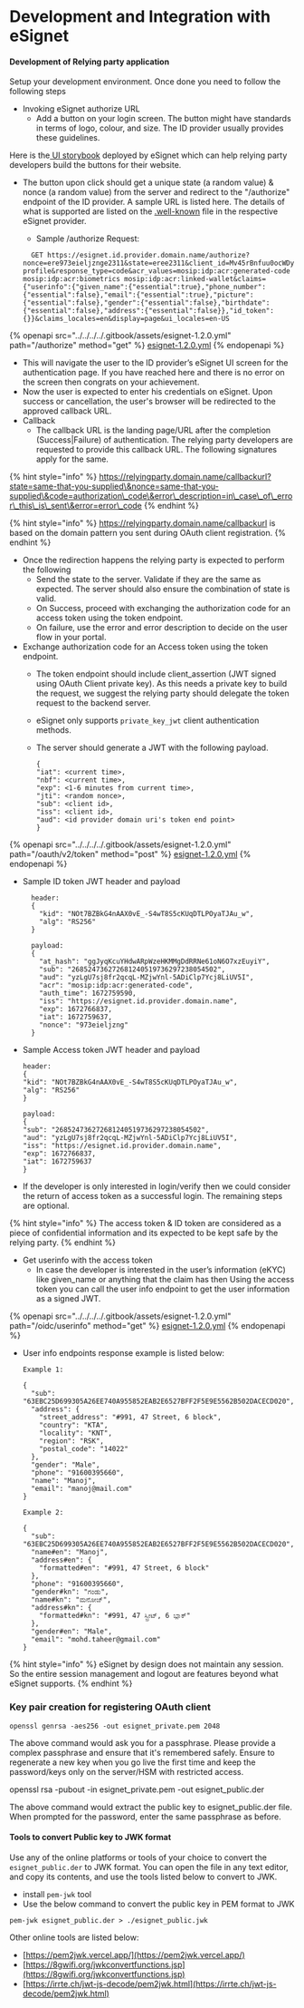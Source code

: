 # Development and Integration with eSignet

#### Development of Relying party application

Setup your development environment. Once done you need to follow the following steps

* Invoking eSignet authorize URL
  * Add a button on your login screen. The button might have standards in terms of logo, colour, and size. The ID provider usually provides these guidelines.

Here is the[ UI storybook](https://mosip.github.io/mosip-sdk/?path=/docs/javascript-sign-in-with-esignet--docs) deployed by eSignet which can help relying party developers build the buttons for their website.

*   The button upon click should get a unique state (a random value) & nonce (a random value) from the server and redirect to the "/authorize" endpoint of the ID provider. A sample URL is listed here. The details of what is supported are listed on the [.well-known](../../configuration/.well-known/) file in the respective eSignet provider.

    * Sample /authorize Request:

    ```
      GET https://esignet.id.provider.domain.name/authorize?nonce=ere973eieljznge2311&state=eree2311&client_id=Mv45rBnfuu0ocWDy9APT5k5LZbGE_l0wX7P9vQXXswg&redirect_uri=https://relyingparty.dev.net/userprofile&scope=openid profile&response_type=code&acr_values=mosip:idp:acr:generated-code mosip:idp:acr:biometrics mosip:idp:acr:linked-wallet&claims={"userinfo":{"given_name":{"essential":true},"phone_number":{"essential":false},"email":{"essential":true},"picture":{"essential":false},"gender":{"essential":false},"birthdate":{"essential":false},"address":{"essential":false}},"id_token":{}}&claims_locales=en&display=page&ui_locales=en-US
    ```

{% openapi src="../../../../.gitbook/assets/esignet-1.2.0.yml" path="/authorize" method="get" %}
[esignet-1.2.0.yml](../../../../.gitbook/assets/esignet-1.2.0.yml)
{% endopenapi %}

* This will navigate the user to the ID provider’s eSignet UI screen for the authentication page. If you have reached here and there is no error on the screen then congrats on your achievement.
* Now the user is expected to enter his credentials on eSignet. Upon success or cancellation, the user's browser will be redirected to the approved callback URL.
* Callback
  * The callback URL is the landing page/URL after the completion (Success|Failure) of authentication. The relying party developers are requested to provide this callback URL. The following signatures apply for the same.

{% hint style="info" %}
https://relyingparty.domain.name/callbackurl?state=same-that-you-supplied\&nonce=same-that-you-supplied\&code=authorization\_code\&error\_description=in\_case\_of\_error\_this\_is\_sent\&error=error\_code
{% endhint %}

{% hint style="info" %}
https://relyingparty.domain.name/callbackurl is based on the domain pattern you sent during OAuth client registration.
{% endhint %}

* Once the redirection happens the relying party is expected to perform the following
  * Send the state to the server. Validate if they are the same as expected. The server should also ensure the combination of state is valid.
  * On Success, proceed with exchanging the authorization code for an access token using the token endpoint.
  * On failure, use the error and error description to decide on the user flow in your portal.
* Exchange authorization code for an Access token using the token endpoint.
  * The token endpoint should include client\_assertion (JWT signed using OAuth Client private key). As this needs a private key to build the request, we suggest the relying party should delegate the token request to the backend server.
  * eSignet only supports `private_key_jwt` client authentication methods.
  *   The server should generate a JWT with the following payload.

      ```
      {
      "iat": <current time>,
      "nbf": <current time>,
      "exp": <1-6 minutes from current time>,
      "jti": <random nonce>,
      "sub": <client id>,
      "iss": <client id>,
      "aud": <id provider domain uri's token end point>
      }
      ```

{% openapi src="../../../../.gitbook/assets/esignet-1.2.0.yml" path="/oauth/v2/token" method="post" %}
[esignet-1.2.0.yml](../../../../.gitbook/assets/esignet-1.2.0.yml)
{% endopenapi %}

*   Sample ID token JWT header and payload

    ```
      header: 
      {
        "kid": "NOt7BZBkG4nAAX0vE_-S4wT8S5cKUqDTLPOyaTJAu_w",
        "alg": "RS256"
      }

      payload: 
      {
        "at_hash": "ggJyqKcuYHdwARpWzeHKMMgDdRRNe61oN6O7xzEuyiY",
        "sub": "268524736272681240519736297238054502",
        "aud": "yzLgU7sj8fr2qcqL-MZjwYnl-5ADiClp7Ycj8LiUV5I",
        "acr": "mosip:idp:acr:generated-code",
        "auth_time": 1672759590,
        "iss": "https://esignet.id.provider.domain.name",
        "exp": 1672766837,
        "iat": 1672759637,
        "nonce": "973eieljzng"
      }
    ```
*   Sample Access token JWT header and payload

    ```
    header:
    {
    "kid": "NOt7BZBkG4nAAX0vE_-S4wT8S5cKUqDTLPOyaTJAu_w",
    "alg": "RS256"
    }

    payload:
    {
    "sub": "268524736272681240519736297238054502",
    "aud": "yzLgU7sj8fr2qcqL-MZjwYnl-5ADiClp7Ycj8LiUV5I",
    "iss": "https://esignet.id.provider.domain.name",
    "exp": 1672766837,
    "iat": 1672759637
    }
    ```
* If the developer is only interested in login/verify then we could consider the return of access token as a successful login. The remaining steps are optional.

{% hint style="info" %}
The access token & ID token are considered as a piece of confidential information and its expected to be kept safe by the relying party.
{% endhint %}

* Get userinfo with the access token
  * In case the developer is interested in the user’s information (eKYC) like given\_name or anything that the claim has then Using the access token you can call the user info endpoint to get the user information as a signed JWT.

{% openapi src="../../../../.gitbook/assets/esignet-1.2.0.yml" path="/oidc/userinfo" method="get" %}
[esignet-1.2.0.yml](../../../../.gitbook/assets/esignet-1.2.0.yml)
{% endopenapi %}

*   User info endpoints response example is listed below:

    ```
    Example 1: 

    {
      "sub": "63EBC25D699305A26EE740A955852EAB2E6527BFF2F5E9E5562B502DACECD020",
      "address": {
        "street_address": "#991, 47 Street, 6 block",
        "country": "KTA",
        "locality": "KNT",
        "region": "RSK",
        "postal_code": "14022"
      },
      "gender": "Male",
      "phone": "91600395660",
      "name": "Manoj",
      "email": "manoj@mail.com"
    }

    Example 2: 

    {
      "sub": "63EBC25D699305A26EE740A955852EAB2E6527BFF2F5E9E5562B502DACECD020",
      "name#en": "Manoj",
      "address#en": {
        "formatted#en": "#991, 47 Street, 6 block"
      },
      "phone": "91600395660",
      "gender#kn": "ಗಂಡು",
      "name#kn": "ಮನೋಜ್",
      "address#kn": {
        "formatted#kn": "#991, 47 ಸ್ಟ್ರೀಟ್, 6 ಬ್ಲಾಕ್"
      },
      "gender#en": "Male",
      "email": "mohd.taheer@gmail.com"
    }
    ```

{% hint style="info" %}
eSignet by design does not maintain any session. So the entire session management and logout are features beyond what eSignet supports.
{% endhint %}

### Key pair creation for registering OAuth client

`openssl genrsa -aes256 -out esignet_private.pem 2048`

The above command would ask you for a passphrase. Please provide a complex passphrase and ensure that it's remembered safely. Ensure to regenerate a new key when you go live the first time and keep the password/keys only on the server/HSM with restricted access.

openssl rsa -pubout -in esignet\_private.pem -out esignet\_public.der

The above command would extract the public key to esignet\_public.der file. When prompted for the password, enter the same passphrase as before.

#### Tools to convert Public key to JWK format

Use any of the online platforms or tools of your choice to convert the `esignet_public.der` to JWK format. You can open the file in any text editor, and copy its contents, and use the tools listed below to convert to JWK.

* install `pem-jwk` tool
* Use the below command to convert the public key in PEM format to JWK

`pem-jwk esignet_public.der > ./esignet_public.jwk`

Other online tools are listed below:

* [https://pem2jwk.vercel.app/](https://pem2jwk.vercel.app/)
* [https://8gwifi.org/jwkconvertfunctions.jsp](https://8gwifi.org/jwkconvertfunctions.jsp)
* [https://irrte.ch/jwt-js-decode/pem2jwk.html](https://irrte.ch/jwt-js-decode/pem2jwk.html)

